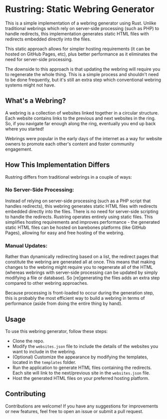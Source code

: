 # Rustring: Static Webring Generator

This is a simple implementation of a webring generator using Rust. Unlike traditional webrings which rely on server-side processing (such as PHP) to handle redirects, this implementation generates static HTML files with redirects embedded directly into the files. 

This static approach allows for simpler hosting requirements (it can be hosted on GitHub Pages, etc), plus better performance as it eliminates the need for server-side processing. 

The downside to this approach is that updating the webring will require you to regenerate the whole thing. This is a simple process and shouldn't need to be done frequently, but it's still an extra step which conventional webring systems might not have. 

## What's a Webring?

A webring is a collection of websites linked together in a circular structure. Each website contains links to the previous and next websites in the ring. So, if you navigate far enough along the ring, eventually you end up back where you started! 

Webrings were popular in the early days of the internet as a way for website owners to promote each other's content and foster community engagement.

## How This Implementation Differs

Rustring differs from traditional webrings in a couple of ways:

### No Server-Side Processing: 

Instead of relying on server-side processing (such as a PHP script that handles redirects), this webring generates static HTML files with redirects embedded directly into the files. There is no need for server-side scripting to handle the redirects. Rustring operates entirely using static files. This simplifies hosting requirements and improves performance - the generated static HTML files can be hosted on barebones platforms (like GitHub Pages), allowing for easy and free hosting of the webring.

### Manual Updates: 

Rather than dynamically redirecting based on a list, the redirect pages that constitute the webring are generated all at once. This means that making changes to the webring might require you to regenerate all of the HTML (whereas webrings with server-side processing can be updated by simply modifying a file or database). So [re]generating the files adds an extra step compared to other webring approaches. 

Because processing is front-loaded to occur during the generation step, this is probably the most efficient way to build a webring in terms of performance (aside from doing the entire thing by hand). 

## Usage

To use this webring generator, follow these steps:

- Clone the repo.
- Modify the `websites.json` file to include the details of the websites you want to include in the webring.
- (Optional) Customize the appearance by modifying the templates, located in the `templates` folder. 
- Run the application to generate HTML files containing the redirects. Each site will link to the next/previous site in the `websites.json` file. 
- Host the generated HTML files on your preferred hosting platform.

## Contributing

Contributions are welcome! If you have any suggestions for improvements or new features, feel free to open an issue or submit a pull request.